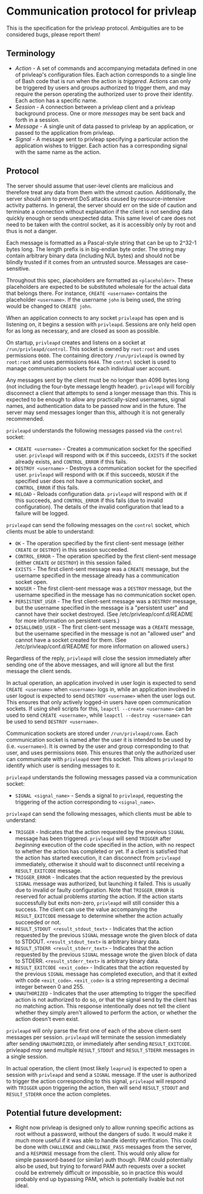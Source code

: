 # Communication protocol for privleap

This is the specification for the privleap protocol. Ambiguities are to be
considered bugs, please report them!

## Terminology

* *Action* - A set of commands and accompanying metadata defined in one of
  privleap's configuration files. Each action corresponds to a single line of
  Bash code that is run when the action is *triggered*. Actions can only be
  triggered by users and groups authorized to trigger them, and may require the
  person operating the authorized user to prove their identity. Each action has
  a specific name.
* *Session* - A connection between a privleap client and a privleap background
  process. One or more *messages* may be sent back and forth in a session.
* *Message* - A single unit of data passed to privleap by an application, or
  passed to the application from privleap.
* *Signal* - A message sent to privleap specifying a particular action the
  application wishes to trigger. Each action has a corresponding signal with
  the same name as the action.

## Protocol

The server should assume that user-level clients are malicious and therefore
treat any data from them with the utmost caution. Additionally, the server
should aim to prevent DoS attacks caused by resource-intensive activity
patterns. In general, the server should err on the side of caution and terminate
a connection without explanation if the client is not sending data quickly
enough or sends unexpected data. This same level of care does not need to be
taken with the control socket, as it is accessibly only by root and thus is not
a danger.

Each message is formatted as a Pascal-style string that can be up to 2^32-1
bytes long. The length prefix is in big-endian byte order. The string may
contain arbitrary binary data (including NUL bytes) and should not be blindly
trusted if it comes from an untrusted source. Messages are case-sensitive.

Throughout this spec, placeholders are formatted as `<placeholder>`. These
placeholders are expected to be substituted wholesale for the actual data that
belongs there. For instance, `CREATE <username>` contains the placeholder
`<username>`. If the username `john` is being used, the string would be
changed to `CREATE john`.

When an application connects to any socket `privleapd` has open and is
listening on, it begins a session with `privleapd`. Sessions are only held
open for as long as necessary, and are closed as soon as possible.

On startup, `privleapd` creates and listens on a socket at
`/run/privleapd/control`. This socket is owned by `root:root` and uses
permissions `0600`. The containing directory `/run/privleapd` is owned by
`root:root` and uses permissions `0644`. The `control` socket is used to
manage communication sockets for each individual user account.

Any messages sent by the client must be no longer than 4096 bytes long (not
including the four-byte message length header). `privleapd` will forcibly
disconnect a client that attempts to send a longer message than this. This is
expected to be enough to allow any practically-sized usernames, signal names,
and authentication data to be passed now and in the future. The server may send
messages longer than this, although it is not generally recommended.

`privleapd` understands the following messages passed via the `control` socket:

* `CREATE <username>` - Creates a communication socket for the specified user.
  `privleapd` will respond with `OK` if this succeeds, `EXISTS` if the socket
  already exists, and `CONTROL_ERROR` if this fails.
* `DESTROY <username>` - Destroys a communication socket for the specified
  user. `privleapd` will respond with `OK` if this succeeds, `NOUSER` if the
  specified user does not have a communication socket, and `CONTROL_ERROR` if
  this fails.
* `RELOAD` - Reloads configuration data. `privleapd` will respond with `OK` if
  this succeeds, and `CONTROL_ERROR` if this fails (due to invalid 
  configuration). The details of the invalid configuration that lead to a 
  failure will be logged.

`privleapd` can send the following messages on the `control` socket, which
clients must be able to understand:

* `OK` - The operation specified by the first client-sent message (either
  `CREATE` or `DESTROY`) in this session succeeded.
* `CONTROL_ERROR` - The operation specified by the first client-sent message
  (either `CREATE` or `DESTROY`) in this session failed.
* `EXISTS` - The first client-sent message was a `CREATE` message, but the
  username specified in the message already has a communication socket open.
* `NOUSER` - The first client-sent message was a `DESTROY` message, but the
  username specified in the message has no communication socket open.
* `PERSISTENT_USER` - The first client-sent message was a `DESTROY` 
  message, but the username specified in the message is a "persistent 
  user" and cannot have their socket destroyed. (See
  /etc/privleap/conf.d/README for more information on persistent users.)
* `DISALLOWED_USER` - The first client-sent message was a `CREATE` message,
  but the username specified in the message is not an "allowed user" and 
  cannot have a socket created for them. (See /etc/privleap/conf.d/README 
  for more information on allowed users.)

Regardless of the reply, `privleapd` will close the session immediately after
sending one of the above messages, and will ignore all but the first message
the client sends.

In actual operation, an application involved in user login is expected to send
`CREATE <username>` when `<username>` logs in, while an application involved
in user logout is expected to send `DESTROY <username>` when the user logs
out. This ensures that only actively logged-in users have open communication
sockets. If using shell scripts for this, `leapctl --create <username>` can be
used to send `CREATE <username>`, while `leapctl --destroy <username>` can be
used to send `DESTROY <username>`.

Communication sockets are stored under `/run/privleapd/comm`. Each
communication socket is named after the user it is intended to be used by
(i.e. `<username>`). It is owned by the user and group corresponding to that
user, and uses permissions `0600`. This ensures that only the authorized user
can communicate with `privleapd` over this socket. This allows `privleapd` to
identify which user is sending messages to it.

`privleapd` understands the following messages passed via a communication
socket:

* `SIGNAL <signal_name>` - Sends a signal to `privleapd`, requesting the
  triggering of the action corresponding to `<signal_name>`.

`privleapd` can send the following messages, which clients must be able to
understand:

* `TRIGGER` - Indicates that the action requested by the previous `SIGNAL`
  message has been triggered. `privleapd` will send `TRIGGER` after *beginning*
  execution of the code specified in the action, with no respect to whether the
  action has completed or yet. If a client is satisfied that the action has
  started execution, it can disconnect from `privleapd` immediately, otherwise
  it should wait to disconnect until receiving a `RESULT_EXITCODE` message.
* `TRIGGER_ERROR` - Indicates that the action requested by the previous `SIGNAL`
  message was authorized, but launching it failed. This is usually due to
  invalid or faulty configuration. Note that `TRIGGER_ERROR` is reserved for
  actual problems *starting* the action. If the action starts successfully but
  exits non-zero, `privleapd` will still consider this a success. The client can
  use the value accompanying the `RESULT_EXITCODE` message to determine whether
  the action actually succeeded or not.
* `RESULT_STDOUT <result_stdout_text>` - Indicates that the action requested by
  the previous `SIGNAL` message wrote the given block of data to STDOUT.
  `<result_stdout_text>` is arbitrary binary data.
* `RESULT_STDERR <result_stderr_text>` - Indicates that the action requested by
  the previous `SIGNAL` message wrote the given block of data to STDERR.
  `<result_stderr_text>` is arbitrary binary data.
* `RESULT_EXITCODE <exit_code>` - Indicates that the action requested by the
  previous `SIGNAL` message has completed execution, and that it exited with
  code `<exit_code>`. `<exit_code>` is a string representing a decimal integer
  between 0 and 255.
* `UNAUTHORIZED` - Indicates that the user attempting to trigger the specified
  action is not authorized to do so, or that the signal send by the client has
  no matching action. This response intentionally does not tell the client
  whether they simply aren't allowed to perform the action, or whether the
  action doesn't even exist.

`privleapd` will only parse the first one of each of the above client-sent
messages per session. `privleapd` will terminate the session immediately after
sending `UNAUTHORIZED`, or immediately after sending `RESULT_EXITCODE`.
privleapd *may* send multiple `RESULT_STDOUT` and `RESULT_STDERR` messages in a
single session.

In actual operation, the client (most likely `leaprun`) is expected to open a
session with `privleapd` and send a `SIGNAL` message. If the user is
authorized to trigger the action corresponding to this signal, `privleapd`
will respond with `TRIGGER` upon triggering the action, then will send
`RESULT_STDOUT` and `RESULT_STDERR` once the action completes.

## Potential future development:

* Right now privleap is designed only to allow running specific actions as
  root without a password, without the dangers of sudo. It would make it much
  more useful if it was able to handle identity verification. This could be
  done with `CHALLENGE` and `CHALLENGE_PASS` messages from the server, and
  a `RESPONSE` message from the client. This would only allow for simple
  password-based (or similar) auth though. PAM could potentially also be used,
  but trying to forward PAM auth requests over a socket could be extremely
  difficult or impossible, so in practice this would probably end up bypassing
  PAM, which is potentially livable but not ideal.
